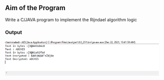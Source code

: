 ## Aim of the Program

Write a C/JAVA program to implement the Rijndael algorithm logic


### Output
![output](Program-6_Output.png)
